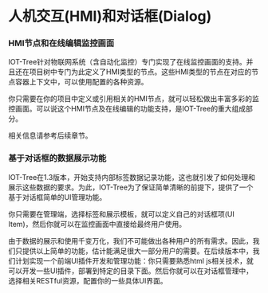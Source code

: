 人机交互(HMI)和对话框(Dialog)</a>
==

### HMI节点和在线编辑监控画面

IOT-Tree针对物联网系统（含自动化监控）专门实现了在线监控画面的支持。并且还在项目树中专门为此定义了HMI类型的节点。这些HMI类型的节点在对应的节点容器上下文中，可以使用配置的各种资源。

你只需要在你的项目中定义或引用相关的HMI节点，就可以轻松做出丰富多彩的监控画面。可以说这个HMI节点及在线编辑的功能支持，是IOT-Tree的重大组成部分。

相关信息请参考后续章节。

### 基于对话框的数据展示功能

IOT-Tree在1.3版本，开始支持内部标签数据记录功能，这也就引发了如何处理和展示这些数据的要求。为此，IOT-Tree为了保证简单清晰的前提下，提供了一个基于对话框简单的UI管理功能。

你只需要在管理端，选择标签和展示模板，就可以定义自己的对话框项(UI Item)，然后你就可以在监控画面中直接给最终用户使用。

由于数据的展示和使用千变万化，我们不可能做出各种用户的所有需求。因此，我们只提供以上简单的功能，估计能满足很大一部分用户的需要。在后续版本中，我们计划实现一个前端UI插件开发和管理功能：你只需要熟悉html
js相关技术，就可以开发一些UI插件，部署到特定的目录下面。然后你就可以在对话框管理中，选择相关RESTful资源，配置你的一些具体UI界面。


